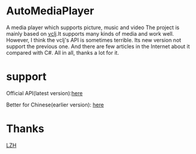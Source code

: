 # AutoMediaPlayer
A media player which supports picture, music and video
The project is mainly based on <a href = "https://capricasoftware.co.uk/projects/vlcj">vclj</a>.It supports many kinds of media and work well. However, I think the vclj's API is sometimes terrible. Its new version not support the previous one. And there are few articles in the Internet about it compared with C#. All in all, thanks a lot for it.
# support
Official API(latest version):<a href = "https://capricasoftware.co.uk/projects/vlcj">here</a>

Better for Chinese(earlier version): <a href = "https://www.imangodoc.com/13800.html">here</a>

# Thanks
<a href="https://github.com/Li7673">LZH</a>
